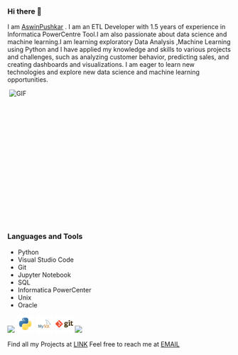 ### Hi there 👋



I am [AswinPushkar](https://www.linkedin.com/in/aswinpushkar11/) . I am an ETL Developer with 1.5 years of experience in Informatica PowerCentre Tool.I am also passionate about data science and machine learning.I am learning exploratory Data Analysis ,Machine Learning using Python  and I have applied my knowledge and skills to various projects and challenges, such as analyzing customer behavior, predicting sales, and creating dashboards and visualizations. I am eager to learn new technologies and explore new data science and machine learning opportunities. 

 <img align="right" alt="GIF" src="https://imgs.search.brave.com/nK7LxLvtMQtzOVHmI_1DI2RGy9FfmLQI5Dins0rqrOI/rs:fit:860:0:0/g:ce/aHR0cHM6Ly93YWxs/cGFwZXJiYXQuY29t/L2ltZy8yNTg5OC1k/YXRhLWFuYWx5dGlj/cy1kYXJ3aW4tbWFu/YWdlbWVudC1jb25z/dWx0YW50cy5qcGc" width="500" height="320" />


### Languages and Tools

- Python
- Visual Studio Code
- Git
- Jupyter Notebook
- SQL
- Informatica PowerCenter
- Unix 
- Oracle  

<code><img height="40" src="https://avatars.githubusercontent.com/u/4430336?s=200&v=4"></code>
<code><img height="40" src="https://raw.githubusercontent.com/github/explore/80688e429a7d4ef2fca1e82350fe8e3517d3494d/topics/python/python.png"></code>
<code><img height="40" src="https://raw.githubusercontent.com/github/explore/80688e429a7d4ef2fca1e82350fe8e3517d3494d/topics/mysql/mysql.png"></code>
<code><img height="40" src="https://raw.githubusercontent.com/github/explore/80688e429a7d4ef2fca1e82350fe8e3517d3494d/topics/git/git.png"></code>
<code><img height="40" src="https://companieslogo.com/img/orig/INFA-c4767c1c.png?t=1636076858"></code>

Find all my Projects at [LINK](https://jovian.com/aswinpushkar11/notebooks)
Feel free to reach me at [EMAIL](aswinpushkar11@gmail.com)













<!--
**aswinpushkar11/aswinpushkar11** is a ✨ _special_ ✨ repository because its `README.md` (this file) appears on your GitHub profile.

Here are some ideas to get you started:

- 🔭 I’m currently working on ...
- 🌱 I’m currently learning ...
- 👯 I’m looking to collaborate on ...
- 🤔 I’m looking for help with ...
- 💬 Ask me about ...
- 📫 How to reach me: ...
- 😄 Pronouns: ...
- ⚡ Fun fact: ...
-->
